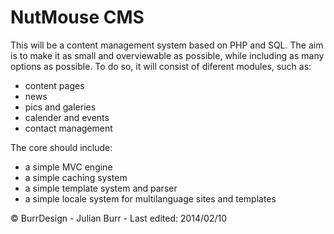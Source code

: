 NutMouse CMS
============

This will be a content management system based on PHP and SQL. The aim is to make it as small and overviewable as possible, while including as many options as possible. To do so, it will consist of diferent modules, such as:

- content pages
- news
- pics and galeries
- calender and events
- contact management

The core should include:

- a simple MVC engine
- a simple caching system
- a simple template system and parser
- a simple locale system for multilanguage sites and templates

&copy; BurrDesign - Julian Burr - Last edited: 2014/02/10